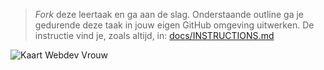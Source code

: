 > _Fork_ deze leertaak en ga aan de slag. Onderstaande outline ga je gedurende deze taak in jouw eigen GitHub omgeving uitwerken. De instructie vind je, zoals altijd, in: [docs/INSTRUCTIONS.md](docs/INSTRUCTIONS.md)

![Kaart Webdev Vrouw](https://user-images.githubusercontent.com/1391509/137287096-bcc6cb54-2a22-491a-b26e-611e6ce269d2.png)

